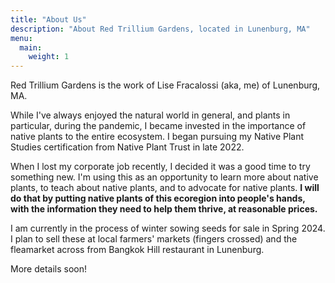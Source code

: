 ```yaml
---
title: "About Us"
description: "About Red Trillium Gardens, located in Lunenburg, MA"
menu:
  main:
    weight: 1
---
```


Red Trillium Gardens is the work of Lise Fracalossi (aka, me) of Lunenburg, MA. 

While I've always enjoyed the natural world in general, and plants in particular, during the pandemic, I became invested in the importance of native plants to the entire ecosystem. I began pursuing my Native Plant Studies certification from Native Plant Trust in late 2022. 

When I lost my corporate job recently, I decided it was a good time to try something new. I'm using this as an opportunity to learn more about native plants, to teach about native plants, and to advocate for native plants. **I will do that by putting native plants of this ecoregion into people's hands, with the information they need to help them thrive, at reasonable prices.**

I am currently in the process of winter sowing seeds for sale in Spring 2024. I plan to sell these at local farmers' markets (fingers crossed) and the fleamarket across from Bangkok Hill restaurant in Lunenburg. 

More details soon!